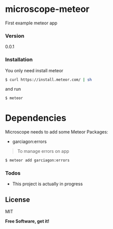 # microscope-meteor
First example meteor app

### Version
0.0.1

### Installation

You only need install meteor

```sh
$ curl https://install.meteor.com/ | sh
```
 and run
 ```sh
$ meteor
 ```

# Dependencies
Microscope needs to add some Meteor Packages:
  - garciagon:errors 
> To manage errors on app
```sh
$ meteor add garciagon:errors
```

### Todos

 - This project is actually in progress

License
----

MIT


**Free Software, get it!**